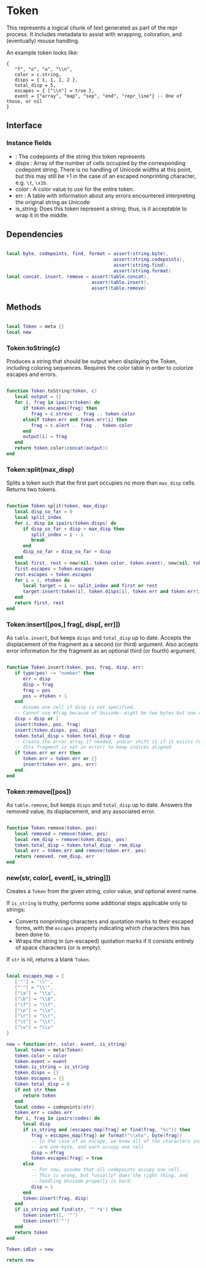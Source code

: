 # Token

This represents a logical chunk of text generated as part of the repr process.
It includes metadata to assist with wrapping, coloration, and (eventually)
mouse handling.


An example token looks like:

```lua-example
{
   "f", "o", "o", "\\n",
   color = c.string,
   disps = { 1, 1, 1, 2 },
   total_disp = 5,
   escapes = { ["\\n"] = true },
   event = {"array", "map", "sep", "end", "repr_line"} -- One of those, or nil
}
```
## Interface

### Instance fields

-  <number> : The codepoints of the string this token represents
-  disps    : Array of the number of cells occupied by the corresponding
              codepoint string. There is no handling of Unicode widths at
              this point, but this may still be >1 in the case of an escaped
              nonprinting character, e.g. ``\t``, ``\x1b``.
-  color    : A color value to use for the entire token.
-  err      : A table with information about any errors encountered
              interpreting the original string as Unicode
-  is_string: Does this token represent a string; thus, is it acceptable to
              wrap it in the middle.

## Dependencies

```lua

local byte, codepoints, find, format = assert(string.byte),
                                       assert(string.codepoints),
                                       assert(string.find),
                                       assert(string.format)
local concat, insert, remove = assert(table.concat),
                               assert(table.insert),
                               assert(table.remove)

```
## Methods

```lua

local Token = meta {}
local new

```
### Token:toString(c)

Produces a string that should be output when displaying the Token,
including coloring sequences. Requires the color table in order to
colorize escapes and errors.

```lua

function Token.toString(token, c)
   local output = {}
   for i, frag in ipairs(token) do
      if token.escapes[frag] then
         frag = c.stresc .. frag .. token.color
      elseif token.err and token.err[i] then
         frag = c.alert .. frag .. token.color
      end
      output[i] = frag
   end
   return token.color(concat(output))
end

```
### Token:split(max_disp)

Splits a token such that the first part occupies no more than ``max_disp`` cells.
Returns two tokens.

```lua

function Token.split(token, max_disp)
   local disp_so_far = 0
   local split_index
   for i, disp in ipairs(token.disps) do
      if disp_so_far + disp > max_disp then
         split_index = i - 1
         break
      end
      disp_so_far = disp_so_far + disp
   end
   local first, rest = new(nil, token.color, token.event), new(nil, token.color, token.event)
   first.escapes = token.escapes
   rest.escapes = token.escapes
   for i = 1, #token do
      local target = i <= split_index and first or rest
      target:insert(token[i], token.disps[i], token.err and token.err[i])
   end
   return first, rest
end

```
### Token:insert([pos,] frag[, disp[, err]])

As ``table.insert``, but keeps ``disps`` and ``total_disp`` up to date.
Accepts the displacement of the fragment as a second (or third) argument.
Also accepts error information for the fragment as an optional third
(or fourth) argument.

```lua

function Token.insert(token, pos, frag, disp, err)
   if type(pos) ~= "number" then
      err = disp
      disp = frag
      frag = pos
      pos = #token + 1
   end
   -- Assume one cell if disp is not specified.
   -- Cannot use #frag because of Unicode--might be two bytes but one cell.
   disp = disp or 1
   insert(token, pos, frag)
   insert(token.disps, pos, disp)
   token.total_disp = token.total_disp + disp
   -- Create the error array if needed, and/or shift it if it exists (even if
   -- this fragment is not in error) to keep indices aligned
   if token.err or err then
      token.err = token.err or {}
      insert(token.err, pos, err)
   end
end

```
### Token:remove([pos])

As ``table.remove``, but keeps ``disps`` and ``total_disp`` up to date.
Answers the removed value, its displacement, and any associated error.

```lua

function Token.remove(token, pos)
   local removed = remove(token, pos)
   local rem_disp = remove(token.disps, pos)
   token.total_disp = token.total_disp - rem_disp
   local err = token.err and remove(token.err, pos)
   return removed, rem_disp, err
end

```
### new(str, color[, event[, is_string]])

Creates a ``Token`` from the given string, color value, and optional event name.


If ``is_string`` is truthy, performs some additional steps applicable
only to strings:


-  Converts nonprinting characters and quotation marks to their escaped forms,
   with the ``escapes`` property indicating which characters this has been done
   to.
-  Wraps the string in (un-escaped) quotation marks if it consists entirely of
   space characters (or is empty).


If ``str`` is nil, returns a blank ``Token``.

```lua

local escapes_map = {
   ['"'] = '\\"',
   ["'"] = "\\'",
   ["\a"] = "\\a",
   ["\b"] = "\\b",
   ["\f"] = "\\f",
   ["\n"] = "\\n",
   ["\r"] = "\\r",
   ["\t"] = "\\t",
   ["\v"] = "\\v"
}

new = function(str, color, event, is_string)
   local token = meta(Token)
   token.color = color
   token.event = event
   token.is_string = is_string
   token.disps = {}
   token.escapes = {}
   token.total_disp = 0
   if not str then
      return token
   end
   local codes = codepoints(str)
   token.err = codes.err
   for i, frag in ipairs(codes) do
      local disp
      if is_string and (escapes_map[frag] or find(frag, "%c")) then
         frag = escapes_map[frag] or format("\\x%x", byte(frag))
         -- In the case of an escape, we know all of the characters involved
         -- are one-byte, and each occupy one cell
         disp = #frag
         token.escapes[frag] = true
      else
         -- For now, assume that all codepoints occupy one cell.
         -- This is wrong, but *usually* does the right thing, and
         -- handling Unicode properly is hard.
         disp = 1
      end
      token:insert(frag, disp)
   end
   if is_string and find(str, '^ *$') then
      token:insert(1, '"')
      token:insert('"')
   end
   return token
end

Token.idEst = new

return new
```
